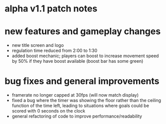 # alpha v1.1 patch notes

# new features and gameplay changes
- new title screen and logo
- regulation time reduced from 2:00 to 1:30
- added boost mechanic; players can boost to increase movement speed by 50% if they have boost available (boost bar has some green)

# bug fixes and general improvements

- framerate no longer capped at 30fps (will now match display)
- fixed a bug where the timer was showing the floor rather than the ceiling function of the time left, leading to situations where goals could be scored with 0 seconds on the clock
- general refactoring of code to improve performance/readability
